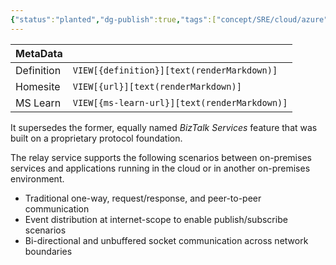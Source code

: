 ```yaml
---
{"status":"planted","dg-publish":true,"tags":["concept/SRE/cloud/azure"],"creation_date":"2024-05-05 08:18","definition":"The Azure Relay service enables you to securely expose services that run in your corporate network to the public cloud.","ms-learn-url":"https://learn.microsoft.com/en-us/azure/azure-relay/","url":"undefined","permalink":"/concepts/azure-relay/","dgPassFrontmatter":true}
---
```



| MetaData   |                                              |
| ---------- | -------------------------------------------- |
| Definition | `VIEW[{definition}][text(renderMarkdown)]`   |
| Homesite   | `VIEW[{url}][text(renderMarkdown)]`          |
| MS Learn   | `VIEW[{ms-learn-url}][text(renderMarkdown)]` |
It supersedes the former, equally named _BizTalk Services_ feature that was built on a proprietary protocol foundation.

The relay service supports the following scenarios between on-premises services and applications running in the cloud or in another on-premises environment.

- Traditional one-way, request/response, and peer-to-peer communication
- Event distribution at internet-scope to enable publish/subscribe scenarios
- Bi-directional and unbuffered socket communication across network boundaries
